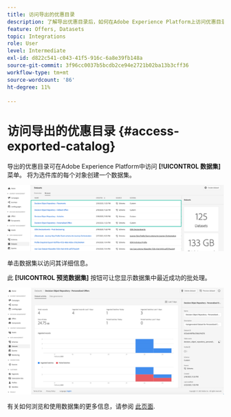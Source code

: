 ```yaml
---
title: 访问导出的优惠目录
description: 了解导出优惠目录后，如何在Adobe Experience Platform上访问优惠目录
feature: Offers, Datasets
topic: Integrations
role: User
level: Intermediate
exl-id: d822c541-c043-41f5-916c-6a8e39fb148a
source-git-commit: 3f96cc0037b5bcdb2ce94e2721b02ba13b3cff36
workflow-type: tm+mt
source-wordcount: '86'
ht-degree: 11%

---
```


# 访问导出的优惠目录 {#access-exported-catalog}

导出的优惠目录可在Adobe Experience Platform中访问 **[!UICONTROL 数据集]** 菜单。 将为选件库的每个对象创建一个数据集。

![](../assets/datasets-list.png)

单击数据集以访问其详细信息。

此 **[!UICONTROL 预览数据集]** 按钮可让您显示数据集中最近成功的批处理。

![](../assets/dataset-activity.png)

有关如何浏览和使用数据集的更多信息，请参阅 [此页面](../../data/get-started-datasets.md).
